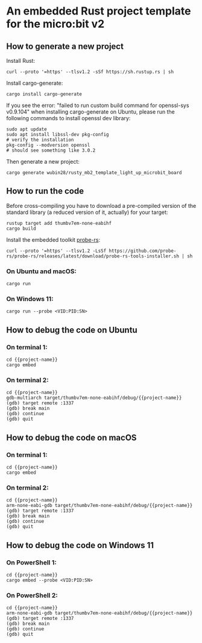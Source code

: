 # An embedded Rust project template for the micro:bit v2

## How to generate a new project

Install Rust:

```
curl --proto '=https' --tlsv1.2 -sSf https://sh.rustup.rs | sh
```

Install cargo-generate:

```
cargo install cargo-generate
```

If you see the error: "failed to run custom build command for openssl-sys v0.9.104" when installing cargo-generate on Ubuntu, please run the following commands to install openssl dev library:

```
sudo apt update
sudo apt install libssl-dev pkg-config
# verify the installation
pkg-config --modversion openssl
# should see something like 3.0.2
```

Then generate a new project:

```
cargo generate wubin28/rusty_mb2_template_light_up_microbit_board
```

## How to run the code

Before cross-compiling you have to download a pre-compiled version of the standard library (a reduced version of it, actually) for your target:

```
rustup target add thumbv7em-none-eabihf
cargo build
```

Install the embedded toolkit [probe-rs](https://probe.rs/):

```
curl --proto '=https' --tlsv1.2 -LsSf https://github.com/probe-rs/probe-rs/releases/latest/download/probe-rs-tools-installer.sh | sh
```

### On Ubuntu and macOS:

```
cargo run
```

### On Windows 11:
```
cargo run --probe <VID:PID:SN>
```

## How to debug the code on Ubuntu

### On terminal 1:
```
cd {{project-name}}
cargo embed
```

### On terminal 2:
```
cd {{project-name}}
gdb-multiarch target/thumbv7em-none-eabihf/debug/{{project-name}}
(gdb) target remote :1337
(gdb) break main
(gdb) continue
(gdb) quit
```

## How to debug the code on macOS

### On terminal 1:
```
cd {{project-name}}
cargo embed
```

### On terminal 2:
```
cd {{project-name}}
arm-none-eabi-gdb target/thumbv7em-none-eabihf/debug/{{project-name}}
(gdb) target remote :1337
(gdb) break main
(gdb) continue
(gdb) quit
```

## How to debug the code on Windows 11

### On PowerShell 1:
```
cd {{project-name}}
cargo embed --probe <VID:PID:SN>
```

### On PowerShell 2:
```
cd {{project-name}}
arm-none-eabi-gdb target/thumbv7em-none-eabihf/debug/{{project-name}}
(gdb) target remote :1337
(gdb) break main
(gdb) continue
(gdb) quit
```
